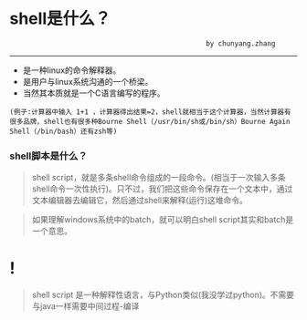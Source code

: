 # shell是什么？ 

                                                    by chunyang.zhang
---
* 是一种linux的命令解释器。
* 是用户与linux系统沟通的一个桥梁。
* 当然其本质就是一个C语言编写的程序。
```
(例子:计算器中输入 1+1 ，计算器得出结果=2，shell就相当于这个计算器，当然计算器有很多品牌，shell也有很多种Bourne Shell（/usr/bin/sh或/bin/sh）Bourne Again Shell（/bin/bash）还有zsh等)
```
### shell脚本是什么？
> shell script，就是多条shell命令组成的一段命令。(相当于一次输入多条shell命令一次性执行)。只不过，我们把这些命令保存在一个文本中，通过文本编辑器去编辑它，然后通过shell来解释(运行)这堆命令。

> 如果理解windows系统中的batch，就可以明白shell script其实和batch是一个意思。


# !
> shell script 是一种解释性语言，与Python类似(我没学过python)。不需要与java一样需要中间过程-编译